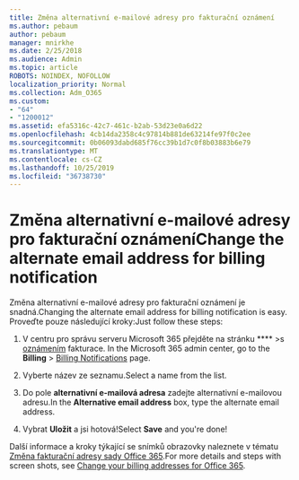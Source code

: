 ```yaml
---
title: Změna alternativní e-mailové adresy pro fakturační oznámení
ms.author: pebaum
author: pebaum
manager: mnirkhe
ms.date: 2/25/2018
ms.audience: Admin
ms.topic: article
ROBOTS: NOINDEX, NOFOLLOW
localization_priority: Normal
ms.collection: Adm_O365
ms.custom:
- "64"
- "1200012"
ms.assetid: efa5316c-42c7-461c-b2ab-53d23e0a6d22
ms.openlocfilehash: 4cb14da2358c4c97814b881de63214fe97f0c2ee
ms.sourcegitcommit: 0b06093dabd685f76cc39b1d7c0f8b03883b6e79
ms.translationtype: MT
ms.contentlocale: cs-CZ
ms.lasthandoff: 10/25/2019
ms.locfileid: "36738730"
---
```

# <a name="change-the-alternate-email-address-for-billing-notification"></a><span data-ttu-id="6d12e-102">Změna alternativní e-mailové adresy pro fakturační oznámení</span><span class="sxs-lookup"><span data-stu-id="6d12e-102">Change the alternate email address for billing notification</span></span>

<span data-ttu-id="6d12e-103">Změna alternativní e-mailové adresy pro fakturační oznámení je snadná.</span><span class="sxs-lookup"><span data-stu-id="6d12e-103">Changing the alternate email address for billing notification is easy.</span></span> <span data-ttu-id="6d12e-104">Proveďte pouze následující kroky:</span><span class="sxs-lookup"><span data-stu-id="6d12e-104">Just follow these steps:</span></span>
  
1. <span data-ttu-id="6d12e-105">V centru pro správu serveru Microsoft 365 přejděte na stránku \*\*\*\* \>s [oznámením](https://go.microsoft.com/fwlink/p/?linkid=853212) fakturace.  </span><span class="sxs-lookup"><span data-stu-id="6d12e-105">In the Microsoft 365 admin center, go to the **Billing** \>  [Billing Notifications](https://go.microsoft.com/fwlink/p/?linkid=853212) page.</span></span>

2. <span data-ttu-id="6d12e-106">Vyberte název ze seznamu.</span><span class="sxs-lookup"><span data-stu-id="6d12e-106">Select a name from the list.</span></span>

3. <span data-ttu-id="6d12e-107">Do pole **alternativní e-mailová adresa** zadejte alternativní e-mailovou adresu.</span><span class="sxs-lookup"><span data-stu-id="6d12e-107">In the **Alternative email address** box, type the alternate email address.</span></span>

4. <span data-ttu-id="6d12e-108">Vybrat **Uložit** a jsi hotová!</span><span class="sxs-lookup"><span data-stu-id="6d12e-108">Select **Save** and you're done!</span></span>

<span data-ttu-id="6d12e-109">Další informace a kroky týkající se snímků obrazovky naleznete v tématu [Změna fakturační adresy sady Office 365](https://docs.microsoft.com/office365/admin/subscriptions-and-billing/change-your-billing-addresses).</span><span class="sxs-lookup"><span data-stu-id="6d12e-109">For more details and steps with screen shots, see [Change your billing addresses for Office 365](https://docs.microsoft.com/office365/admin/subscriptions-and-billing/change-your-billing-addresses).</span></span>
  